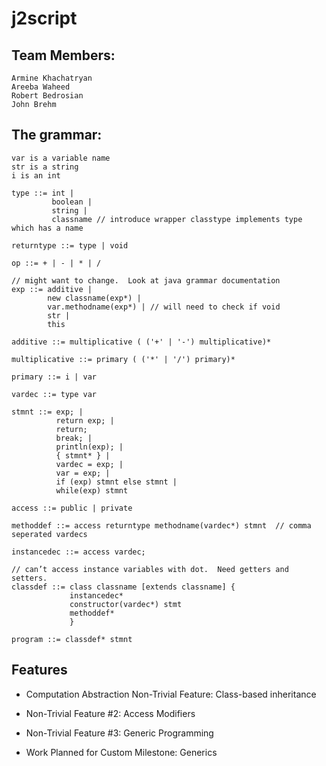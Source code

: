 # j2script

## Team Members:
```
Armine Khachatryan
Areeba Waheed
Robert Bedrosian
John Brehm
```

## The grammar:
```
var is a variable name
str is a string
i is an int

type ::= int | 
         boolean | 
         string | 
         classname // introduce wrapper classtype implements type which has a name

returntype ::= type | void

op ::= + | - | * | /

// might want to change.  Look at java grammar documentation
exp ::= additive |
        new classname(exp*) |
        var.methodname(exp*) | // will need to check if void
        str | 
        this
 
additive ::= multiplicative ( ('+' | '-') multiplicative)*

multiplicative ::= primary ( ('*' | '/') primary)*

primary ::= i | var 
 
vardec ::= type var

stmnt ::= exp; |
	      return exp; |
          return;
          break; |  
          println(exp); |
          { stmnt* } |
          vardec = exp; |
          var = exp; |
          if (exp) stmnt else stmnt |
          while(exp) stmnt
 
access ::= public | private

methoddef ::= access returntype methodname(vardec*) stmnt  // comma seperated vardecs

instancedec ::= access vardec;

// can’t access instance variables with dot.  Need getters and setters.
classdef ::= class classname [extends classname] {
             instancedec*
             constructor(vardec*) stmt
             methoddef*
             }

program ::= classdef* stmnt
```

## Features  
- Computation Abstraction Non-Trivial Feature: Class-based inheritance
                        
- Non-Trivial Feature #2: Access Modifiers
                        
- Non-Trivial Feature #3: Generic Programming
                
- Work Planned for Custom Milestone: Generics
